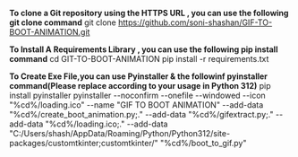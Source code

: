 __To clone a Git repository using the HTTPS URL , you can use the following git clone command__
git clone https://github.com/soni-shashan/GIF-TO-BOOT-ANIMATION.git

__To Install A Requirements Library , you can use the following pip install command__
cd GIT-TO-BOOT-ANIMATION
pip install -r requirements.txt

__To Create Exe File,you can use Pyinstaller & the followinf pyinstaller command(Please replace according to your usage in Python 312)__
pip install pyinstaller
pyinstaller --noconfirm --onefile --windowed --icon "%cd%/loading.ico" --name "GIF TO BOOT ANIMATION" --add-data "%cd%/create_boot_animation.py;." --add-data "%cd%/gifextract.py;." --add-data "%cd%/loading.ico;." --add-data "C:/Users/shash/AppData/Roaming/Python/Python312/site-packages/customtkinter;customtkinter/"  "%cd%/boot_to_gif.py"
